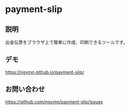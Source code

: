 # payment-slip

## 説明

出金伝票をブラウザ上で簡単に作成、印刷できるツールです。

## デモ

<https://ngymn.github.io/payment-slip/>

## お問い合わせ

<https://github.com/ngymn/payment-slip/issues>
